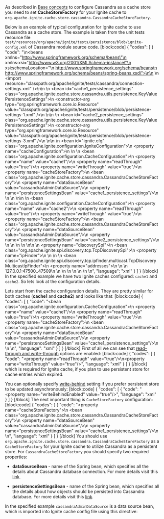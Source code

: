 As described in [Base concepts](doc:base-concepts) to configure Cassandra as a cache store you need to set **CacheStoreFactory** for your Ignite cache to `org.apache.ignite.cache.store.cassandra.CassandraCacheStoreFactory`.

Below is an example of typical configuration for Ignite cache to use Cassandra as a cache store. The example is taken from the unit tests resource file `test/resources/org/apache/ignite/tests/persistence/blob/ignite-config.xml` of Cassandra module source code.
[block:code]
{
  "codes": [
    {
      "code": "<?xml version=\"1.0\" encoding=\"UTF-8\"?>\n<beans xmlns=\"http://www.springframework.org/schema/beans\"\n       xmlns:xsi=\"http://www.w3.org/2001/XMLSchema-instance\"\n       xsi:schemaLocation=\"\n        http://www.springframework.org/schema/beans\n        http://www.springframework.org/schema/beans/spring-beans.xsd\">\n\n    <!-- Cassandra connection settings -->\n    <import resource=\"classpath:org/apache/ignite/tests/cassandra/connection-settings.xml\" />\n\n    <!-- Persistence settings for 'cache1' -->\n    <bean id=\"cache1_persistence_settings\" class=\"org.apache.ignite.cache.store.cassandra.utils.persistence.KeyValuePersistenceSettings\">\n        <constructor-arg type=\"org.springframework.core.io.Resource\" value=\"classpath:org/apache/ignite/tests/persistence/blob/persistence-settings-1.xml\" />\n    </bean>\n\n    <!-- Persistence settings for 'cache2' -->\n    <bean id=\"cache2_persistence_settings\" class=\"org.apache.ignite.cache.store.cassandra.utils.persistence.KeyValuePersistenceSettings\">\n        <constructor-arg type=\"org.springframework.core.io.Resource\" value=\"classpath:org/apache/ignite/tests/persistence/blob/persistence-settings-3.xml\" />\n    </bean>\n\n    <!-- Ignite configuration -->\n    <bean id=\"ignite.cfg\" class=\"org.apache.ignite.configuration.IgniteConfiguration\">\n        <property name=\"cacheConfiguration\">\n            <list>\n                <!-- Configuring persistence for \"cache1\" cache -->\n                <bean class=\"org.apache.ignite.configuration.CacheConfiguration\">\n                    <property name=\"name\" value=\"cache1\"/>\n                    <property name=\"readThrough\" value=\"true\"/>\n                    <property name=\"writeThrough\" value=\"true\"/>\n                    <property name=\"cacheStoreFactory\">\n                        <bean class=\"org.apache.ignite.cache.store.cassandra.CassandraCacheStoreFactory\">\n                            <property name=\"dataSourceBean\" value=\"cassandraAdminDataSource\"/>\n                            <property name=\"persistenceSettingsBean\" value=\"cache1_persistence_settings\"/>\n                        </bean>\n                    </property>\n                </bean>\n\n                <!-- Configuring persistence for \"cache2\" cache -->\n                <bean class=\"org.apache.ignite.configuration.CacheConfiguration\">\n                    <property name=\"name\" value=\"cache2\"/>\n                    <property name=\"readThrough\" value=\"true\"/>\n                    <property name=\"writeThrough\" value=\"true\"/>\n                    <property name=\"cacheStoreFactory\">\n                        <bean class=\"org.apache.ignite.cache.store.cassandra.CassandraCacheStoreFactory\">\n                            <property name=\"dataSourceBean\" value=\"cassandraAdminDataSource\"/>\n                            <property name=\"persistenceSettingsBean\" value=\"cache2_persistence_settings\"/>\n                        </bean>\n                    </property>\n                </bean>\n            </list>\n        </property>\n\n        <!-- Explicitly configure TCP discovery SPI to provide list of initial nodes. -->\n        <property name=\"discoverySpi\">\n            <bean class=\"org.apache.ignite.spi.discovery.tcp.TcpDiscoverySpi\">\n                <property name=\"ipFinder\">\n                    <!--\n                        Ignite provides several options for automatic discovery that can be used\n                        instead os static IP based discovery. For information on all options refer\n                        to our documentation: http://apacheignite.readme.io/docs/cluster-config\n                    -->\n                    <!-- Uncomment static IP finder to enable static-based discovery of initial nodes. -->\n                    <!--<bean class=\"org.apache.ignite.spi.discovery.tcp.ipfinder.vm.TcpDiscoveryVmIpFinder\">-->\n                    <bean class=\"org.apache.ignite.spi.discovery.tcp.ipfinder.multicast.TcpDiscoveryMulticastIpFinder\">\n                        <property name=\"addresses\">\n                            <list>\n                                <!-- In distributed environment, replace with actual host IP address. -->\n                                <value>127.0.0.1:47500..47509</value>\n                            </list>\n                        </property>\n                    </bean>\n                </property>\n            </bean>\n        </property>\n    </bean>\n</beans>",
      "language": "xml"
    }
  ]
}
[/block]
In the specified example we have two Ignite caches configured: `cache1` and `cache2`. So lets look at the configuration details.

Lets start from the cache configuration details. They are pretty similar for both caches (**cache1** and **cache2**) and looks like that:
[block:code]
{
  "codes": [
    {
      "code": "<bean class=\"org.apache.ignite.configuration.CacheConfiguration\">\n    <property name=\"name\" value=\"cache1\"/>\n    <property name=\"readThrough\" value=\"true\"/>\n    <property name=\"writeThrough\" value=\"true\"/>\n    <property name=\"cacheStoreFactory\">\n        <bean class=\"org.apache.ignite.cache.store.cassandra.CassandraCacheStoreFactory\">\n            <property name=\"dataSourceBean\" value=\"cassandraAdminDataSource\"/>\n            <property name=\"persistenceSettingsBean\" value=\"cache1_persistence_settings\"/>\n        </bean>\n    </property>\n</bean>",
      "language": "xml"
    }
  ]
}
[/block]
First of all we can see that [read-through and write-through](doc:persistent-store#read-through-and-write-through) options are enabled:
[block:code]
{
  "codes": [
    {
      "code": "<property name=\"readThrough\" value=\"true\"/>\n<property name=\"writeThrough\" value=\"true\"/>",
      "language": "xml"
    }
  ]
}
[/block]
which is required for Ignite cache, if you plan to use persistent store for cache entries which expired.

You can optionally specify [write-behind](doc:persistent-store#write-behind-caching) setting if you prefer persistent store to be updated asynchronously:
[block:code]
{
  "codes": [
    {
      "code": "<property name=\"writeBehindEnabled\" value=\"true\"/>",
      "language": "xml"
    }
  ]
}
[/block]
The next important thing is `CacheStoreFactory` configuration:
[block:code]
{
  "codes": [
    {
      "code": "<property name=\"cacheStoreFactory\">\n    <bean class=\"org.apache.ignite.cache.store.cassandra.CassandraCacheStoreFactory\">\n        <property name=\"dataSourceBean\" value=\"cassandraAdminDataSource\"/>\n        <property name=\"persistenceSettingsBean\" value=\"cache1_persistence_settings\"/>\n    </bean>\n</property>",
      "language": "xml"
    }
  ]
}
[/block]
You should use `org.apache.ignite.cache.store.cassandra.CassandraCacheStoreFactory` as a `CacheStoreFactory` for your Ignite cache to utilize Cassandra as a persistent store. For `CassandraCacheStoreFactory` you should specify two required properties:
* **dataSourceBean** - name of the Spring bean, which specifies all the details about Cassandra database connection. For more details visit this [link](doc:base-concepts#datasourcebean). 

* **persistenceSettingsBean** - name of the Spring bean, which specifies all the details about how objects should be persisted into Cassandra database. For more details visit this [link](doc:base-concepts#persistencesettingsbean).

In the specified example `cassandraAdminDataSource` is a data source bean, which is imported into Ignite cache config file using this directive: